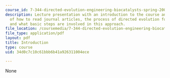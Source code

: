 ```yaml
---
course_id: 7-344-directed-evolution-engineering-biocatalysts-spring-2008
description: Lecture presentation with an introduction to the course and discussion
  of how to read journal articles, the process of directed evolution for enzyme engineering,
  and what basic steps are involved in this approach.
file_location: /coursemedia/7-344-directed-evolution-engineering-biocatalysts-spring-2008/34d0c7c10c61bbb6b41a926311004ece_ses1_slides.pdf
file_type: application/pdf
layout: pdf
title: Introduction
type: course
uid: 34d0c7c10c61bbb6b41a926311004ece

---
```

None